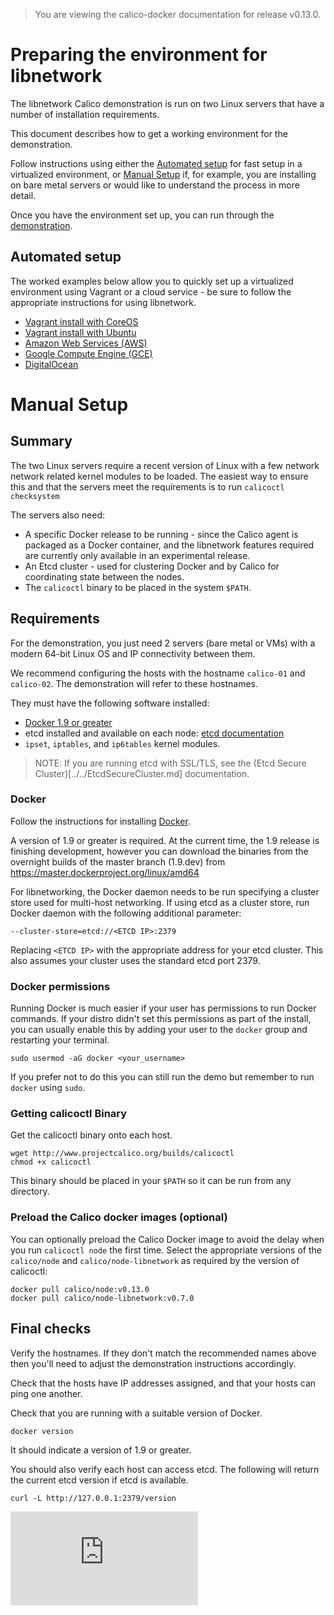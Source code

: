 > You are viewing the calico-docker documentation for release v0.13.0.

# Preparing the environment for libnetwork

The libnetwork Calico demonstration is run on two Linux servers that have a
number of installation requirements.

This document describes how to get a working environment for the demonstration.

Follow instructions using either the [Automated setup](#automated-setup) for
fast setup in a virtualized environment, or [Manual Setup](#manual-setup) if,
for example, you are installing on bare metal servers or would like to
understand the process in more detail.

Once you have the environment set up, you can run through the 
[demonstration](Demonstration.md).

## Automated setup

The worked examples below allow you to quickly set up a virtualized environment
using Vagrant or a cloud service - be sure to follow the appropriate instructions
for using libnetwork.

- [Vagrant install with CoreOS](../VagrantCoreOS.md)
- [Vagrant install with Ubuntu](../VagrantUbuntu.md)
- [Amazon Web Services (AWS)](../AWS.md)
- [Google Compute Engine (GCE)](../GCE.md)
- [DigitalOcean](../DigitalOcean.md)

# Manual Setup

## Summary

The two Linux servers require a recent version of Linux with a few network 
network related kernel modules to be loaded. The easiest way to ensure this and
that the servers meet the requirements is to run `calicoctl checksystem`

The servers also need:
- A specific Docker release to be running - since the Calico agent is packaged
as a Docker container, and the libnetwork features required are currently
only available in an experimental release.
- An Etcd cluster - used for clustering Docker and by Calico for coordinating state between the nodes.
- The `calicoctl` binary to be placed in the system `$PATH`.

## Requirements

For the demonstration, you just need 2 servers (bare metal or VMs) with a 
modern 64-bit Linux OS and IP connectivity between them.

We recommend configuring the hosts with the hostname `calico-01` and 
`calico-02`.  The demonstration will refer to these hostnames.

They must have the following software installed:
- [Docker 1.9 or greater](#Docker)
- etcd installed and available on each node: [etcd documentation][etcd]
- `ipset`, `iptables`, and `ip6tables` kernel modules.

> NOTE: If you are running etcd with SSL/TLS, see the (Etcd Secure Cluster)[../../EtcdSecureCluster.md]
> documentation.
### Docker

Follow the instructions for installing
[Docker][docker].
 
A version of 1.9 or greater is required.  At the current time, the 1.9 release
is finishing development, however you can download the binaries from the
overnight builds of the master branch (1.9.dev) from
https://master.dockerproject.org/linux/amd64

For libnetworking, the Docker daemon needs to be run specifying a cluster store
used for multi-host networking.  If using etcd as a cluster store, run Docker
daemon with the following additional parameter:

    --cluster-store=etcd://<ETCD IP>:2379
    
Replacing `<ETCD IP>` with the appropriate address for your etcd cluster.  This 
also assumes your cluster uses the standard etcd port 2379.

### Docker permissions

Running Docker is much easier if your user has permissions to run Docker 
commands. If your distro didn't set this permissions as part of the install, 
you can usually enable this by adding your user to the `docker` group and 
restarting your terminal.

    sudo usermod -aG docker <your_username>

If you prefer not to do this you can still run the demo but remember to run 
`docker` using `sudo`.

### Getting calicoctl Binary

Get the calicoctl binary onto each host.

	wget http://www.projectcalico.org/builds/calicoctl
	chmod +x calicoctl
	
This binary should be placed in your `$PATH` so it can be run from any
directory.

### Preload the Calico docker images (optional)

You can optionally preload the Calico Docker image to avoid the delay when you 
run `calicoctl node` the first time.  Select the appropriate versions of the 
`calico/node` and `calico/node-libnetwork` as required by the version of 
calicoctl:

    docker pull calico/node:v0.13.0
    docker pull calico/node-libnetwork:v0.7.0

## Final checks

Verify the hostnames.  If they don't match the recommended names above then
you'll need to adjust the demonstration instructions accordingly.

Check that the hosts have IP addresses assigned, and that your hosts can ping
one another.

Check that you are running with a suitable version of Docker.

    docker version
   
It should indicate a version of 1.9 or greater.

You should also verify each host can access etcd.  The following will return 
the current etcd version if etcd is available.

    curl -L http://127.0.0.1:2379/version
    
[etcd]: https://coreos.com/etcd/docs/latest/
[calico-releases]: https://github.com/projectcalico/calico-docker/releases/
[docker]: https://docs.docker.com/installation/
[![Analytics](https://ga-beacon.appspot.com/UA-52125893-3/calico-docker/docs/getting-started/libnetwork/EnvironmentSetup.md?pixel)](https://github.com/igrigorik/ga-beacon)
